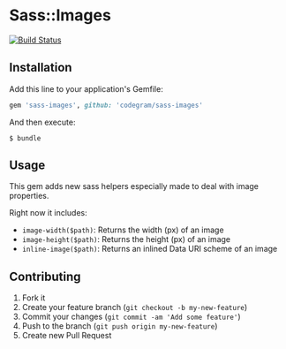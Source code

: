 # Sass::Images
[![Build Status](https://travis-ci.org/codegram/sass-images.png?branch=master)](https://travis-ci.org/codegram/sass-images)

## Installation

Add this line to your application's Gemfile:

```Ruby
gem 'sass-images', github: 'codegram/sass-images'
```

And then execute:

    $ bundle

## Usage

This gem adds new sass helpers especially made to deal with image properties.

Right now it includes:

* `image-width($path)`: Returns the width (px) of an image
* `image-height($path)`: Returns the height (px) of an image
* `inline-image($path)`: Returns an inlined Data URI scheme of an image

## Contributing

1. Fork it
2. Create your feature branch (`git checkout -b my-new-feature`)
3. Commit your changes (`git commit -am 'Add some feature'`)
4. Push to the branch (`git push origin my-new-feature`)
5. Create new Pull Request
